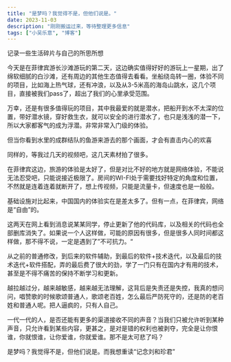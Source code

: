 ```yaml
---
title: "是梦吗？我觉得不是，但他们说是。"
date: 2023-11-03
description: "刚刚搬运过来，等待整理更多信息"
tags: ["小吴乐意", "博客"]
---
```


记录一些生活碎片与自己的所思所想

今天是在菲律宾游长沙滩游玩的第二天，这边确实值得好好的游玩上一星期，出了绵软细腻的白沙滩，还有周边的其他生态值得去看看。坐船绕岛转一圈，体验不同的项目，比如海上热气球，还有冲浪，以及从3-5米高的海岛山跳水，这几个项目，直接被我们pass了，超出了我们的心里承受范围。

万幸，还是有很多值得玩的项目，其中我最爱的就是潜水，把船开到水不太深的位置，带好潜水镜，穿好救生衣，就可以安全的进行潜水了，也只是浅浅的潜一下，所以大家都客气的成为浮潜。非常非常入门级的体验。

但当你看到水里的成群结队的鱼游来游去的那个画面，才会有直击内心的欢喜

同样的，等我过几天的视频吧，这几天素材拍了很多。

在菲律宾这边，旅游的体验是太好了，但是对比不好的地方就是网络体验，不能说无法忍受吧，只能说接近极限了。房间的WI-FI处于需要找好特定的角度和位置，不然就是连着连着就断开了，想上传视频，只能是流量卡，但速度也是一般般。

基础设施对比起来，中国国内的体验实在是差太多了。但有一点，在菲律宾，网络是“自由”的。

这两天在网上看到消息说某某同学，停止更新了他的代码库，以及相关的代码也全部删库消失了。如果说一个人这样做，可能的原因有很多，但是很多人同时间都这样做，那不得不说，一定是遇到了”不可抗力。“

从之前的普通修改，到后来的软件辅助，到最后的软件+技术迭代，以及最后的技术迭代+软件搭配，弄的最后费了很大的劲，学了一门只有在国内才有用的技术，甚至是不得不痛苦的保持不断学习和更新。

越拉越过分，越来越敏感，越来越无法理解，这背后是失责还是失控，我真的想问问，唱赞歌的时候歌颂普通人，歌颂老百姓，怎么最后严防死守的，还是防的老百姓和普通人呢。把人逼疯的，只有人自己。

一代一代的人，是否还能有更多的渠道接收不同的声音？当我们只被允许听到某种声音，只允许看到某些内容，更甚之，是对是错的权利也被剥夺，完全是让你恨谁，你就恨谁，让你爱谁，你就爱谁。那不是太可悲了吗？

是梦吗？我觉得不是，但他们说是。而我想重读“记念刘和珍君”
